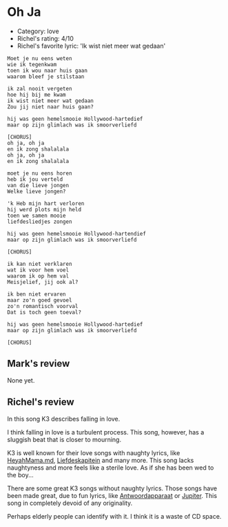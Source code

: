 # Oh Ja

 * Category: love
 * Richel's rating: 4/10
 * Richel's favorite lyric: 'Ik wist niet meer wat gedaan'

```
Moet je nu eens weten
wie ik tegenkwam
toen ik wou naar huis gaan
waarom bleef je stilstaan

ik zal nooit vergeten
hoe hij bij me kwam
ik wist niet meer wat gedaan
Zou jij niet naar huis gaan?

hij was geen hemelsmooie Hollywood-hartedief
maar op zijn glimlach was ik smoorverliefd

[CHORUS]
oh ja, oh ja
en ik zong shalalala
oh ja, oh ja
en ik zong shalalala

moet je nu eens horen
heb ik jou verteld
van die lieve jongen
Welke lieve jongen?

'k Heb mijn hart verloren
hij werd plots mijn held
toen we samen mooie
liefdesliedjes zongen

hij was geen hemelsmooie Hollywood-hartendief
maar op zijn glimlach was ik smoorverliefd

[CHORUS]

ik kan niet verklaren
wat ik voor hem voel
waarom ik op hem val
Meisjelief, jij ook al?

ik ben niet ervaren
maar zo'n goed gevoel
zo'n romantisch voorval
Dat is toch geen toeval?

hij was geen hemelsmooie Hollywood-hartedief
maar op zijn glimlach was ik smoorverliefd

[CHORUS]
```

## Mark's review

None yet.

## Richel's review

In this song K3 describes falling in love.

I think falling in love is a turbulent process. 
This song, however, has a sluggish beat that is closer
to mourning.

K3 is well known for their love songs with naughty
lyrics, like [HeyahMama.md](HeyahMama.md), [Liefdeskapitein](Liefdeskapitein.md)
and many more. This song lacks naughtyness and more feels
like a sterile love. As if she has been wed to the boy...

There are some great K3 songs without naughty lyrics.
Those songs have been made great, due to fun lyrics,
like [Antwoordapparaat](Antwoordapparaat.md) or [Jupiter](Jupiter.md).
This song in completely devoid of any originality.

Perhaps elderly people can identify with it. I think it is a waste of CD space.
